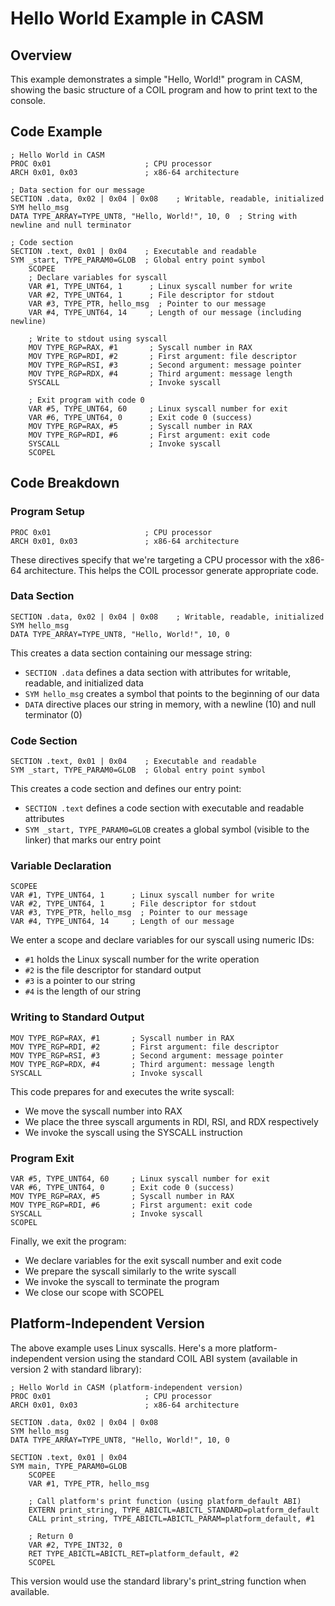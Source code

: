 # Hello World Example in CASM

## Overview

This example demonstrates a simple "Hello, World!" program in CASM, showing the basic structure of a COIL program and how to print text to the console.

## Code Example

```
; Hello World in CASM
PROC 0x01                     ; CPU processor
ARCH 0x01, 0x03               ; x86-64 architecture

; Data section for our message
SECTION .data, 0x02 | 0x04 | 0x08    ; Writable, readable, initialized
SYM hello_msg
DATA TYPE_ARRAY=TYPE_UNT8, "Hello, World!", 10, 0  ; String with newline and null terminator

; Code section
SECTION .text, 0x01 | 0x04    ; Executable and readable
SYM _start, TYPE_PARAM0=GLOB  ; Global entry point symbol
    SCOPEE
    ; Declare variables for syscall
    VAR #1, TYPE_UNT64, 1      ; Linux syscall number for write
    VAR #2, TYPE_UNT64, 1      ; File descriptor for stdout
    VAR #3, TYPE_PTR, hello_msg  ; Pointer to our message
    VAR #4, TYPE_UNT64, 14     ; Length of our message (including newline)
    
    ; Write to stdout using syscall
    MOV TYPE_RGP=RAX, #1       ; Syscall number in RAX
    MOV TYPE_RGP=RDI, #2       ; First argument: file descriptor
    MOV TYPE_RGP=RSI, #3       ; Second argument: message pointer
    MOV TYPE_RGP=RDX, #4       ; Third argument: message length
    SYSCALL                    ; Invoke syscall
    
    ; Exit program with code 0
    VAR #5, TYPE_UNT64, 60     ; Linux syscall number for exit
    VAR #6, TYPE_UNT64, 0      ; Exit code 0 (success)
    MOV TYPE_RGP=RAX, #5       ; Syscall number in RAX
    MOV TYPE_RGP=RDI, #6       ; First argument: exit code
    SYSCALL                    ; Invoke syscall
    SCOPEL
```

## Code Breakdown

### Program Setup

```
PROC 0x01                     ; CPU processor
ARCH 0x01, 0x03               ; x86-64 architecture
```

These directives specify that we're targeting a CPU processor with the x86-64 architecture. This helps the COIL processor generate appropriate code.

### Data Section

```
SECTION .data, 0x02 | 0x04 | 0x08    ; Writable, readable, initialized
SYM hello_msg
DATA TYPE_ARRAY=TYPE_UNT8, "Hello, World!", 10, 0
```

This creates a data section containing our message string:
- `SECTION .data` defines a data section with attributes for writable, readable, and initialized data
- `SYM hello_msg` creates a symbol that points to the beginning of our data
- `DATA` directive places our string in memory, with a newline (10) and null terminator (0)

### Code Section

```
SECTION .text, 0x01 | 0x04    ; Executable and readable
SYM _start, TYPE_PARAM0=GLOB  ; Global entry point symbol
```

This creates a code section and defines our entry point:
- `SECTION .text` defines a code section with executable and readable attributes
- `SYM _start, TYPE_PARAM0=GLOB` creates a global symbol (visible to the linker) that marks our entry point

### Variable Declaration

```
SCOPEE
VAR #1, TYPE_UNT64, 1      ; Linux syscall number for write
VAR #2, TYPE_UNT64, 1      ; File descriptor for stdout
VAR #3, TYPE_PTR, hello_msg  ; Pointer to our message
VAR #4, TYPE_UNT64, 14     ; Length of our message
```

We enter a scope and declare variables for our syscall using numeric IDs:
- `#1` holds the Linux syscall number for the write operation
- `#2` is the file descriptor for standard output
- `#3` is a pointer to our string
- `#4` is the length of our string

### Writing to Standard Output

```
MOV TYPE_RGP=RAX, #1       ; Syscall number in RAX
MOV TYPE_RGP=RDI, #2       ; First argument: file descriptor
MOV TYPE_RGP=RSI, #3       ; Second argument: message pointer
MOV TYPE_RGP=RDX, #4       ; Third argument: message length
SYSCALL                    ; Invoke syscall
```

This code prepares for and executes the write syscall:
- We move the syscall number into RAX
- We place the three syscall arguments in RDI, RSI, and RDX respectively
- We invoke the syscall using the SYSCALL instruction

### Program Exit

```
VAR #5, TYPE_UNT64, 60     ; Linux syscall number for exit
VAR #6, TYPE_UNT64, 0      ; Exit code 0 (success)
MOV TYPE_RGP=RAX, #5       ; Syscall number in RAX
MOV TYPE_RGP=RDI, #6       ; First argument: exit code
SYSCALL                    ; Invoke syscall
SCOPEL
```

Finally, we exit the program:
- We declare variables for the exit syscall number and exit code
- We prepare the syscall similarly to the write syscall
- We invoke the syscall to terminate the program
- We close our scope with SCOPEL

## Platform-Independent Version

The above example uses Linux syscalls. Here's a more platform-independent version using the standard COIL ABI system (available in version 2 with standard library):

```
; Hello World in CASM (platform-independent version)
PROC 0x01                     ; CPU processor
ARCH 0x01, 0x03               ; x86-64 architecture

SECTION .data, 0x02 | 0x04 | 0x08
SYM hello_msg
DATA TYPE_ARRAY=TYPE_UNT8, "Hello, World!", 10, 0

SECTION .text, 0x01 | 0x04
SYM main, TYPE_PARAM0=GLOB
    SCOPEE
    VAR #1, TYPE_PTR, hello_msg

    ; Call platform's print function (using platform_default ABI)
    EXTERN print_string, TYPE_ABICTL=ABICTL_STANDARD=platform_default
    CALL print_string, TYPE_ABICTL=ABICTL_PARAM=platform_default, #1
    
    ; Return 0
    VAR #2, TYPE_INT32, 0
    RET TYPE_ABICTL=ABICTL_RET=platform_default, #2
    SCOPEL
```

This version would use the standard library's print_string function when available.